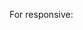 For responsive:

<style>
        /* on mobile browsers, I set a width of 100% */
        table.mceLayout, textarea.tinyMCE {
            width: 100% !important;
        }
        
        /* on large screens, I use a different layout, so 600px are sufficient */
        @media only screen and (min-width: 600px) {
            table.mceLayout, textarea.richEditor {
               width: 600px !important;
            }
        }
    </style>
